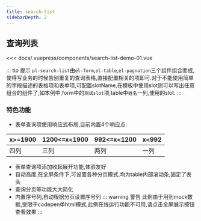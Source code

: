 ```yaml
---
title: search-list
sidebarDepth: 2
---
```


## 查询列表

<demo-block>

<search-list-demo-01 slot="source"></search-list-demo-01>


<<< docs/.vuepress/components/search-list-demo-01.vue


</demo-block>

::: tip 提示
`pl-search-list`由`el-form`,`el-table`,`el-pagnation`三个组件组合而成,使得写业务的时候告别重复的查询表格,直接配置相关的项即可.对于不能使用简单的字段描述的表格项和表单项,可配置slotName,在模板中使用slot则可以写出任意组合的组件了,如本例中,form中的`测试slot`项,table中`姓名`一列,使用的slot.
:::

### 特色功能
- 表单查询项使用响应式布局,目前内置4个响应点:

| x>=1900| 1200<=x<1900 | 992<=x<1200 |  x<992 |
|----| ----| ----| ---- | 
|四列 | 三列 | 两列 | 一列 | 
- 表单查询项添加收起展开功能,体验友好
- 自动高度,在全屏条件下,可设置各种分页模式,均为table内部滚动条,固定了表头
- 查询分页等功能大大简化
- 内置序号列,自动根据分页设置序号列
::: warning 警告
此例由于用到mock数据,受限于codepen单html模式,此例在线运行功能不可用,请点击全屏展示按钮查看效果
:::
